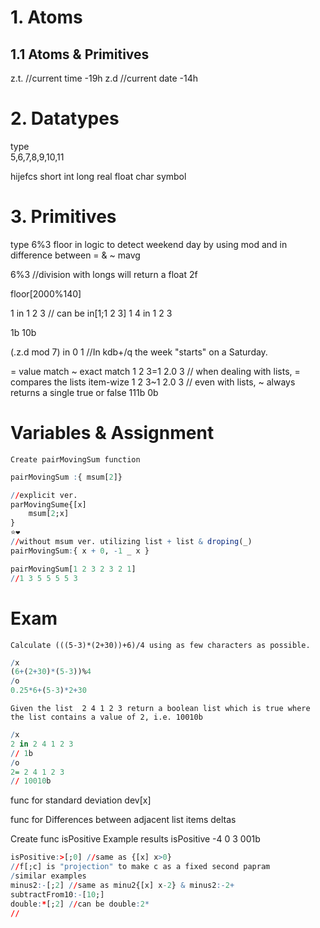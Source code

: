 # 1. Atoms
## 1.1 Atoms & Primitives

z.t. //current time -19h
z.d //current date -14h


# 2. Datatypes

type  
5,6,7,8,9,10,11

hijefcs
short
int
long
real
float
char
symbol

# 3. Primitives


type 6%3
floor
in
logic to detect weekend day by using mod and in
difference between = & ~
mavg

6%3      //division with longs will return a float 
2f

floor[2000%140]

1 in 1 2 3 // can be in[1;1 2 3]
1 4 in 1 2 3

1b
10b

(.z.d mod 7) in 0 1 //In kdb+/q the week "starts" on a Saturday.

= value match 
~ exact match 
1 2 3=1 2.0 3   // when dealing with lists, = compares the lists item-wize
1 2 3~1 2.0 3   // even with lists, ~ always returns a single true or false
111b
0b

# Variables & Assignment

`Create pairMovingSum function`

```q
pairMovingSum :{ msum[2]}

//explicit ver.
parMovingSume{[x]
	msum[2;x]
}
⭐️❤️
//without msum ver. utilizing list + list & droping(_)
pairMovingSum:{ x + 0, -1 _ x }

pairMovingSum[1 2 3 2 3 2 1]
//1 3 5 5 5 5 3
```


# Exam
`Calculate (((5-3)*(2+30))+6)/4 using as few characters as possible.`
```q
/x
(6+(2+30)*(5-3))%4
/o
0.25*6+(5-3)*2+30
```

`Given the list  2 4 1 2 3 return a boolean list which is true where the list contains a value of 2, i.e. 10010b`
```q
/x
2 in 2 4 1 2 3
// 1b
/o
2= 2 4 1 2 3
// 10010b
```

func for standard deviation
dev[x]

func for Differences between adjacent list items
deltas

Create func isPositive
Example results
isPositive -4 0 3
001b
```q
isPositive:>[;0] //same as {[x] x>0}
//f[;c] is "projection" to make c as a fixed second papram
/similar examples
minus2:-[;2] //same as minu2{[x] x-2} & minus2:-2+
subtractFrom10:-[10;] 
double:*[;2] //can be double:2*
//
```


